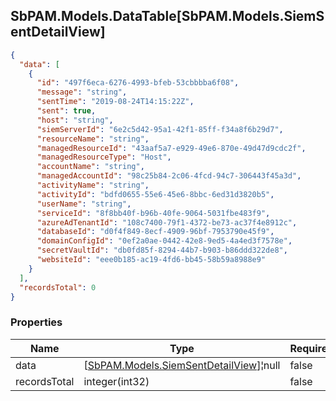 
<h2 id="tocS_SbPAM.Models.DataTable[SbPAM.Models.SiemSentDetailView]">SbPAM.Models.DataTable[SbPAM.Models.SiemSentDetailView]</h2>

<a id="schemasbpam.models.datatable[sbpam.models.siemsentdetailview]"></a>
<a id="schema_SbPAM.Models.DataTable[SbPAM.Models.SiemSentDetailView]"></a>
<a id="tocSsbpam.models.datatable[sbpam.models.siemsentdetailview]"></a>
<a id="tocssbpam.models.datatable[sbpam.models.siemsentdetailview]"></a>

```json
{
  "data": [
    {
      "id": "497f6eca-6276-4993-bfeb-53cbbbba6f08",
      "message": "string",
      "sentTime": "2019-08-24T14:15:22Z",
      "sent": true,
      "host": "string",
      "siemServerId": "6e2c5d42-95a1-42f1-85ff-f34a8f6b29d7",
      "resourceName": "string",
      "managedResourceId": "43aaf5a7-e929-49e6-870e-49d47d9cdc2f",
      "managedResourceType": "Host",
      "accountName": "string",
      "managedAccountId": "98c25b84-2c06-4fcd-94c7-306443f45a3d",
      "activityName": "string",
      "activityId": "bdfd0655-55e6-45e6-8bbc-6ed31d3820b5",
      "userName": "string",
      "serviceId": "8f8bb40f-b96b-40fe-9064-5031fbe483f9",
      "azureAdTenantId": "108c7400-79f1-4372-be73-ac37f4e8912c",
      "databaseId": "d0f4f849-8ecf-4909-96bf-7953790e45f9",
      "domainConfigId": "0ef2a0ae-0442-42e8-9ed5-4a4ed3f7578e",
      "secretVaultId": "db0fd85f-8294-44b7-b903-b86ddd322de8",
      "websiteId": "eee0b185-ac19-4fd6-bb45-58b59a8988e9"
    }
  ],
  "recordsTotal": 0
}

```

### Properties

|Name|Type|Required|Restrictions|Description|
|---|---|---|---|---|
|data|[[SbPAM.Models.SiemSentDetailView](#schemasbpam.models.siemsentdetailview)]¦null|false|none|none|
|recordsTotal|integer(int32)|false|none|none|



